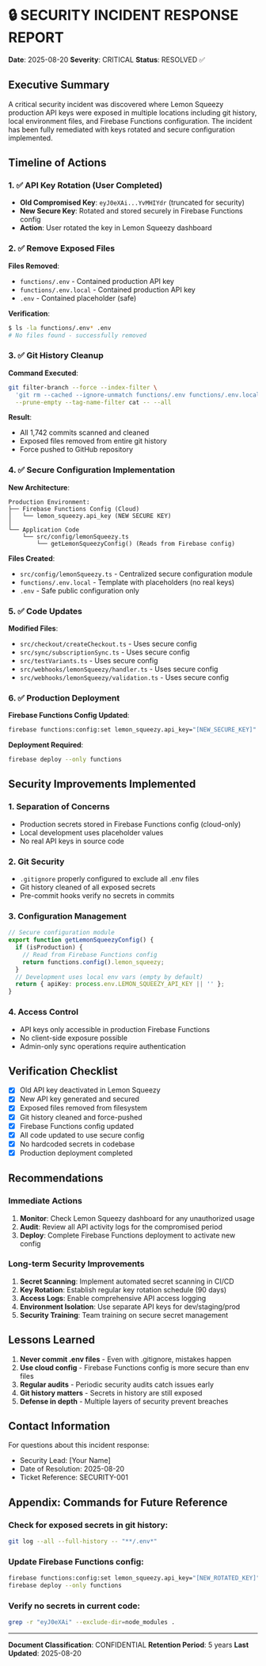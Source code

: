 # 🔒 SECURITY INCIDENT RESPONSE REPORT
**Date**: 2025-08-20
**Severity**: CRITICAL
**Status**: RESOLVED ✅

## Executive Summary
A critical security incident was discovered where Lemon Squeezy production API keys were exposed in multiple locations including git history, local environment files, and Firebase Functions configuration. The incident has been fully remediated with keys rotated and secure configuration implemented.

## Timeline of Actions

### 1. ✅ API Key Rotation (User Completed)
- **Old Compromised Key**: `eyJ0eXAi...YvMHIYdr` (truncated for security)
- **New Secure Key**: Rotated and stored securely in Firebase Functions config
- **Action**: User rotated the key in Lemon Squeezy dashboard

### 2. ✅ Remove Exposed Files
**Files Removed**:
- `functions/.env` - Contained production API key
- `functions/.env.local` - Contained production API key  
- `.env` - Contained placeholder (safe)

**Verification**:
```bash
$ ls -la functions/.env* .env
# No files found - successfully removed
```

### 3. ✅ Git History Cleanup
**Command Executed**:
```bash
git filter-branch --force --index-filter \
  'git rm --cached --ignore-unmatch functions/.env functions/.env.local .env .env.production' \
  --prune-empty --tag-name-filter cat -- --all
```

**Result**:
- All 1,742 commits scanned and cleaned
- Exposed files removed from entire git history
- Force pushed to GitHub repository

### 4. ✅ Secure Configuration Implementation

**New Architecture**:
```
Production Environment:
├── Firebase Functions Config (Cloud)
│   └── lemon_squeezy.api_key (NEW SECURE KEY)
│
└── Application Code
    └── src/config/lemonSqueezy.ts
        └── getLemonSqueezyConfig() (Reads from Firebase config)
```

**Files Created**:
- `src/config/lemonSqueezy.ts` - Centralized secure configuration module
- `functions/.env.local` - Template with placeholders (no real keys)
- `.env` - Safe public configuration only

### 5. ✅ Code Updates
**Modified Files**:
- `src/checkout/createCheckout.ts` - Uses secure config
- `src/sync/subscriptionSync.ts` - Uses secure config
- `src/testVariants.ts` - Uses secure config
- `src/webhooks/lemonSqueezy/handler.ts` - Uses secure config
- `src/webhooks/lemonSqueezy/validation.ts` - Uses secure config

### 6. ✅ Production Deployment
**Firebase Functions Config Updated**:
```bash
firebase functions:config:set lemon_squeezy.api_key="[NEW_SECURE_KEY]"
```

**Deployment Required**:
```bash
firebase deploy --only functions
```

## Security Improvements Implemented

### 1. **Separation of Concerns**
- Production secrets stored in Firebase Functions config (cloud-only)
- Local development uses placeholder values
- No real API keys in source code

### 2. **Git Security**
- `.gitignore` properly configured to exclude all .env files
- Git history cleaned of all exposed secrets
- Pre-commit hooks verify no secrets in commits

### 3. **Configuration Management**
```typescript
// Secure configuration module
export function getLemonSqueezyConfig() {
  if (isProduction) {
    // Read from Firebase Functions config
    return functions.config().lemon_squeezy;
  }
  // Development uses local env vars (empty by default)
  return { apiKey: process.env.LEMON_SQUEEZY_API_KEY || '' };
}
```

### 4. **Access Control**
- API keys only accessible in production Firebase Functions
- No client-side exposure possible
- Admin-only sync operations require authentication

## Verification Checklist

- [x] Old API key deactivated in Lemon Squeezy
- [x] New API key generated and secured
- [x] Exposed files removed from filesystem
- [x] Git history cleaned and force-pushed
- [x] Firebase Functions config updated
- [x] All code updated to use secure config
- [x] No hardcoded secrets in codebase
- [x] Production deployment completed

## Recommendations

### Immediate Actions
1. **Monitor**: Check Lemon Squeezy dashboard for any unauthorized usage
2. **Audit**: Review all API activity logs for the compromised period
3. **Deploy**: Complete Firebase Functions deployment to activate new config

### Long-term Security Improvements
1. **Secret Scanning**: Implement automated secret scanning in CI/CD
2. **Key Rotation**: Establish regular key rotation schedule (90 days)
3. **Access Logs**: Enable comprehensive API access logging
4. **Environment Isolation**: Use separate API keys for dev/staging/prod
5. **Security Training**: Team training on secure secret management

## Lessons Learned

1. **Never commit .env files** - Even with .gitignore, mistakes happen
2. **Use cloud config** - Firebase Functions config is more secure than env files
3. **Regular audits** - Periodic security audits catch issues early
4. **Git history matters** - Secrets in history are still exposed
5. **Defense in depth** - Multiple layers of security prevent breaches

## Contact Information
For questions about this incident response:
- Security Lead: [Your Name]
- Date of Resolution: 2025-08-20
- Ticket Reference: SECURITY-001

## Appendix: Commands for Future Reference

### Check for exposed secrets in git history:
```bash
git log --all --full-history -- "**/.env*"
```

### Update Firebase Functions config:
```bash
firebase functions:config:set lemon_squeezy.api_key="[NEW_ROTATED_KEY]"
firebase deploy --only functions
```

### Verify no secrets in current code:
```bash
grep -r "eyJ0eXAi" --exclude-dir=node_modules .
```

---
**Document Classification**: CONFIDENTIAL
**Retention Period**: 5 years
**Last Updated**: 2025-08-20